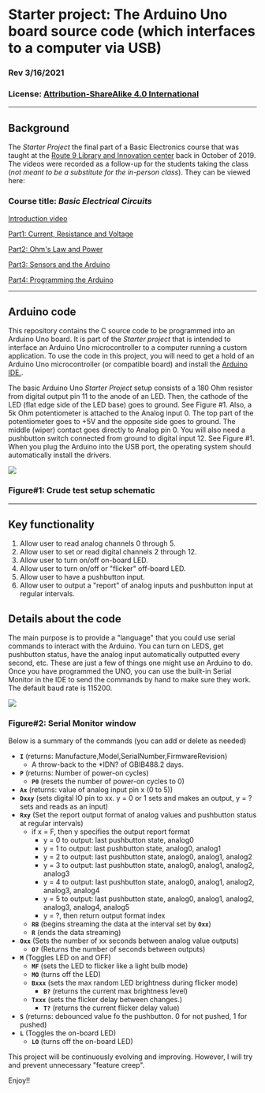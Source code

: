 # Starter project: The Arduino Uno board source code (which interfaces to a computer via USB)
### Rev 3/16/2021
### License: [Attribution-ShareAlike 4.0 International](https://creativecommons.org/licenses/by-sa/4.0)

---
## Background
The _Starter Project_ the final part of a Basic Electronics course that was taught at the [Route 9 Library and Innovation center](https://nccde.org/1389/Route-9-Library-Innovation-Center) back in October of 2019.  The videos were recorded as a follow-up for the students taking the class (*not meant to be a substitute for the in-person class*).  They can be viewed here:

### Course title: _Basic Electrical Circuits_

[Introduction video](https://youtu.be/7xKFPJ8yrWM)

[Part1: Current, Resistance and Voltage](https://youtu.be/wcw07wuuB8o)

[Part2: Ohm's Law and Power](https://youtu.be/5naIT84_2M0)

[Part3: Sensors and the Arduino](https://youtu.be/qC13UVfvqh0)

[Part4: Programming the Arduino](https://youtu.be/MEm4goe0QIw)

---
## Arduino code
This repository contains the C source code to be programmed into an Arduino Uno board.  It is part of the _Starter project_ that is intended to interface an Arduino Uno microcontroller to a computer running a custom application. To use the code in this project, you will need to get a hold of an Arduino Uno microcontroller (or compatible board) and install the [Arduino IDE.](https://www.arduino.cc/en/software).

The basic Arduino Uno _Starter Project_ setup consists of a 180 Ohm resistor from digital output pin 11 to the anode of an LED.  Then, the cathode of the LED (flat edge side of the LED base) goes to ground. See Figure #1.  Also, a 5k Ohm potentiometer is attached to the Analog input 0.  The top part of the potentiometer goes to +5V and the opposite side goes to ground.  The middle (wiper) contact goes directly to Analog pin 0.  You will also need a pushbutton switch connected from ground to digital input 12. See Figure #1. When you plug the Arduino into the USB port, the operating system should automatically install the drivers.

![](/images/ArduinoUnoTestSetup.jpg)
### Figure#1: Crude test setup schematic

---
## Key functionality
1) Allow user to read analog channels 0 through 5.
2) Allow user to set or read digital channels 2 through 12.
3) Allow user to turn on/off on-board LED.
4) Allow user to turn on/off or "flicker" off-board LED.
5) Allow user to have a pushbutton input.
6) Allow user to output a "report" of analog inputs and pushbutton input at regular intervals.
## Details about the code
The main purpose is to provide a "language" that you could use serial commands to interact with the Arduino.  You can turn on LEDS, get pushbutton status, have the analog input automatically outputted every second, etc.  These are just a few of things one might use an Arduino to do. Once you have programmed the UNO, you can use the built-in Serial Monitor in the IDE to send the commands by hand to make sure they work.  The default baud rate is 115200.

![](/images/IDEserialMonitor.png)
### Figure#2: Serial Monitor window

Below is a summary of the commands (you can add or delete as needed)
* __`I`__    (returns: Manufacture,Model,SerialNumber,FirmwareRevision)
    * A throw-back to the *IDN? of GBIB488.2 days.
* __`P`__ (returns: Number of power-on cycles)
    - __`P0`__ (resets the number of power-on cycles to 0)
* __`Ax`__ (returns: value of analog input pin x (0 to 5))
* __`Dxxy`__ (sets digital IO pin to xx. y = 0 or 1 sets and makes an output, y = ? sets and reads as an input)
* __`Rxy`__  (Set the report output format of analog values and pushbutton status at regular intervals)
    * if x = F, then y specifies the output report format
        * y = 0 to output: last pushbutton state, analog0 
        * y = 1 to output: last pushbutton state, analog0, analog1
        * y = 2 to output: last pushbutton state, analog0, analog1, analog2
        * y = 3 to output: last pushbutton state, analog0, analog1, analog2, analog3 
        * y = 4 to output: last pushbutton state, analog0, analog1, analog2, analog3, analog4
        * y = 5 to output: last pushbutton state, analog0, analog1, analog2, analog3, analog4, analog5
        * y = ?, then return output format index
    * __`RB`__ (begins streaming the data at the interval set by __`Oxx`__)
    * __`R`__ (ends the data streaming)
* __`Oxx`__  (Sets the number of xx seconds between analog value outputs)
    * __`O?`__  (Returns the number of seconds between outputs)
* __`M`__ (Toggles LED on and OFF)
    * __`MF`__ (sets the LED to flicker like a light bulb mode)
    * __`MO`__ (turns off the LED)
    * __`Bxxx`__ (sets the max random LED brightness during flicker mode)
        * __`B?`__ (returns the current max brightness level)
    * __`Txxx`__ (sets the flicker delay between changes.)
        * __`T?`__ (returns the current flicker delay value)
* __`S`__ (returns: debounced value fo the pushbutton. 0 for not pushed, 1 for pushed)
* __`L`__ (Toggles the on-board LED)
    * __`LO`__ (turns off the on-board LED)

This project will be continuously evolving and improving.  However, I will try and prevent unnecessary "feature creep".

Enjoy!!



